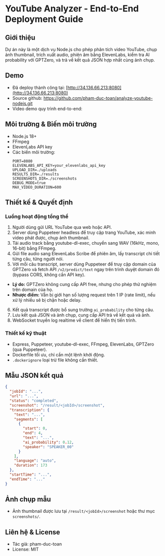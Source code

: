 # YouTube Analyzer - End-to-End Deployment Guide

## Giới thiệu

Dự án này là một dịch vụ Node.js cho phép phân tích video YouTube, chụp ảnh thumbnail, trích xuất audio, phiên âm bằng ElevenLabs, kiểm tra AI probability với GPTZero, và trả về kết quả JSON hợp nhất cùng ảnh chụp.

## Demo

- Đã deploy thành công tại: [http://34.136.66.213:8080](http://34.136.66.213:8080)
- Source github: https://github.com/pham-duc-toan/analyze-youtube-nodejs.git
- Video demo quy trình end-to-end:

## Môi trường & Biến môi trường

- Node.js 18+
- FFmpeg
- ElevenLabs API key
- Các biến môi trường:
  ```env
  PORT=8080
  ELEVENLABS_API_KEY=your_elevenlabs_api_key
  UPLOAD_DIR=./uploads
  RESULTS_DIR=./results
  SCREENSHOTS_DIR=./screenshots
  DEBUG_MODE=true
  MAX_VIDEO_DURATION=600
  ```

## Thiết kế & Quyết định

### Luồng hoạt động tổng thể

1. Người dùng gửi URL YouTube qua web hoặc API.
2. Server dùng Puppeteer headless để truy cập trang YouTube, xác minh video phát được, chụp ảnh thumbnail.
3. Tải audio track bằng youtube-dl-exec, chuyển sang WAV (16kHz, mono, 16-bit) bằng FFmpeg.
4. Gửi file audio sang ElevenLabs Scribe để phiên âm, lấy transcript chi tiết từng câu, từng người nói.
5. Với mỗi câu transcript, server dùng Puppeteer để truy cập domain của GPTZero và fetch API `/v2/predict/text` ngay trên trình duyệt domain đó (bypass CORS, không cần API key).

- **Lý do:** GPTZero không cung cấp API free, nhưng cho phép thử nghiệm trên domain của họ.
- **Nhược điểm:** Vẫn bị giới hạn số lượng request trên 1 IP (rate limit), nếu xử lý nhiều sẽ bị chặn hoặc delay.

6. Kết quả transcript được bổ sung trường `ai_probability` cho từng câu.
7. Lưu kết quả JSON và ảnh chụp, cung cấp API trả về kết quả và ảnh.
8. WebSocket truyền log realtime về client để hiển thị tiến trình.

### Thiết kế kỹ thuật

- Express, Puppeteer, youtube-dl-exec, FFmpeg, ElevenLabs, GPTZero (qua Puppeteer).
- Dockerfile tối ưu, chỉ cần một lệnh khởi động.
- `.dockerignore` loại trừ file không cần thiết.

## Mẫu JSON kết quả

```json
{
  "jobId": "...",
  "url": "...",
  "status": "completed",
  "screenshot": "/result/<jobId>/screenshot",
  "transcription": {
    "text": "...",
    "segments": [
      {
        "start": 0,
        "end": 4,
        "text": "...",
        "ai_probability": 0.12,
        "speaker": "SPEAKER_00"
      }
    ],
    "language": "auto",
    "duration": 173
  },
  "startTime": "...",
  "endTime": "..."
}
```

## Ảnh chụp mẫu

- Ảnh thumbnail được lưu tại `/result/<jobId>/screenshot` hoặc thư mục `screenshots/`.

## Liên hệ & License

- Tác giả: pham-duc-toan
- License: MIT
